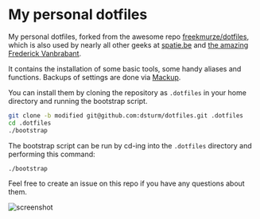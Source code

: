 # My personal dotfiles

My personal dotfiles, forked from the awesome repo [freekmurze/dotfiles](https://github.com/freekmurze/dotfiles), which is also used by nearly all other geeks at [spatie.be](http://spatie.be) and [the amazing Frederick Vanbrabant](https://twitter.com/maybeFrederick/status/912620087538016257).

It contains the installation of some basic tools, some handy aliases and functions. Backups of settings are done via [Mackup](https://github.com/lra/mackup).

You can install them by cloning the repository as `.dotfiles` in your home directory and running the bootstrap script.

```sh
git clone -b modified git@github.com:dsturm/dotfiles.git .dotfiles
cd .dotfiles
./bootstrap
```

The bootstrap script can be run by cd-ing into the `.dotfiles` directory and performing this command:

```sh
./bootstrap
```

Feel free to create an issue on this repo if you have any questions about them.

![screenshot](https://freekmurze.github.io/dotfiles/screenshot.png)
